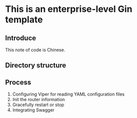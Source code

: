 # This is an enterprise-level Gin template

## Introduce

This note of code is Chinese.

## Directory structure

## Process

1. Configuring Viper for reading YAML configuration files
2. Init the router information
3. Gracefully restart or stop
4. Integrating Swagger